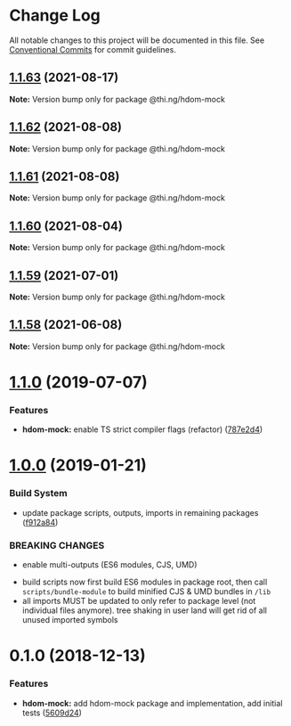 # Change Log

All notable changes to this project will be documented in this file.
See [Conventional Commits](https://conventionalcommits.org) for commit guidelines.

## [1.1.63](https://github.com/thi-ng/umbrella/compare/@thi.ng/hdom-mock@1.1.62...@thi.ng/hdom-mock@1.1.63) (2021-08-17)

**Note:** Version bump only for package @thi.ng/hdom-mock





## [1.1.62](https://github.com/thi-ng/umbrella/compare/@thi.ng/hdom-mock@1.1.61...@thi.ng/hdom-mock@1.1.62) (2021-08-08)

**Note:** Version bump only for package @thi.ng/hdom-mock





## [1.1.61](https://github.com/thi-ng/umbrella/compare/@thi.ng/hdom-mock@1.1.60...@thi.ng/hdom-mock@1.1.61) (2021-08-08)

**Note:** Version bump only for package @thi.ng/hdom-mock





## [1.1.60](https://github.com/thi-ng/umbrella/compare/@thi.ng/hdom-mock@1.1.59...@thi.ng/hdom-mock@1.1.60) (2021-08-04)

**Note:** Version bump only for package @thi.ng/hdom-mock





## [1.1.59](https://github.com/thi-ng/umbrella/compare/@thi.ng/hdom-mock@1.1.58...@thi.ng/hdom-mock@1.1.59) (2021-07-01)

**Note:** Version bump only for package @thi.ng/hdom-mock





## [1.1.58](https://github.com/thi-ng/umbrella/compare/@thi.ng/hdom-mock@1.1.57...@thi.ng/hdom-mock@1.1.58) (2021-06-08)

**Note:** Version bump only for package @thi.ng/hdom-mock





# [1.1.0](https://github.com/thi-ng/umbrella/compare/@thi.ng/hdom-mock@1.0.16...@thi.ng/hdom-mock@1.1.0) (2019-07-07)

### Features

* **hdom-mock:** enable TS strict compiler flags (refactor) ([787e2d4](https://github.com/thi-ng/umbrella/commit/787e2d4))

# [1.0.0](https://github.com/thi-ng/umbrella/compare/@thi.ng/hdom-mock@0.1.5...@thi.ng/hdom-mock@1.0.0) (2019-01-21)

### Build System

* update package scripts, outputs, imports in remaining packages ([f912a84](https://github.com/thi-ng/umbrella/commit/f912a84))

### BREAKING CHANGES

* enable multi-outputs (ES6 modules, CJS, UMD)

- build scripts now first build ES6 modules in package root, then call
  `scripts/bundle-module` to build minified CJS & UMD bundles in `/lib`
- all imports MUST be updated to only refer to package level
  (not individual files anymore). tree shaking in user land will get rid of
  all unused imported symbols

# 0.1.0 (2018-12-13)

### Features

* **hdom-mock:** add hdom-mock package and implementation, add initial tests ([5609d24](https://github.com/thi-ng/umbrella/commit/5609d24))
